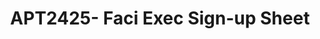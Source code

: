 ---
title: APT2425- Faci Exec Sign-up Sheet
redirect_to: https://docs.google.com/spreadsheets/d/1UKPnOMV2HJ9jsn_0j7rLDyQ21Cygti2TRH6WsyHMR-g/edit?usp=sharing
redirect_from: 
  - /APT2425FaciExecSignUps
  - /apt2425faciexecsignups
---